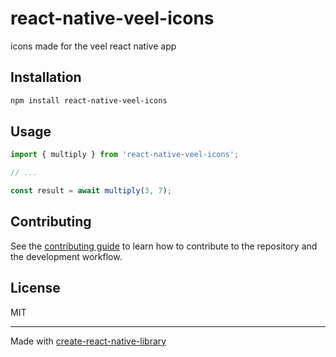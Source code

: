 # react-native-veel-icons

icons made for the veel react native app

## Installation

```sh
npm install react-native-veel-icons
```

## Usage

```js
import { multiply } from 'react-native-veel-icons';

// ...

const result = await multiply(3, 7);
```

## Contributing

See the [contributing guide](CONTRIBUTING.md) to learn how to contribute to the repository and the development workflow.

## License

MIT

---

Made with [create-react-native-library](https://github.com/callstack/react-native-builder-bob)
